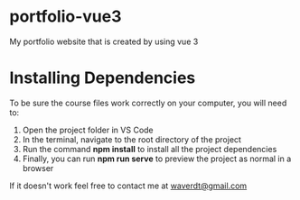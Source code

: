 # portfolio-vue3
My portfolio website that is created by using vue 3

# Installing Dependencies
To be sure the course files work correctly on your computer, you will need to:

1. Open the project folder in VS Code
2. In the terminal, navigate to the root directory of the project
3. Run the command **npm install** to install all the project dependencies
4. Finally, you can run **npm run serve** to preview the project as normal in a browser

If it doesn't work feel free to contact me at waverdt@gmail.com
